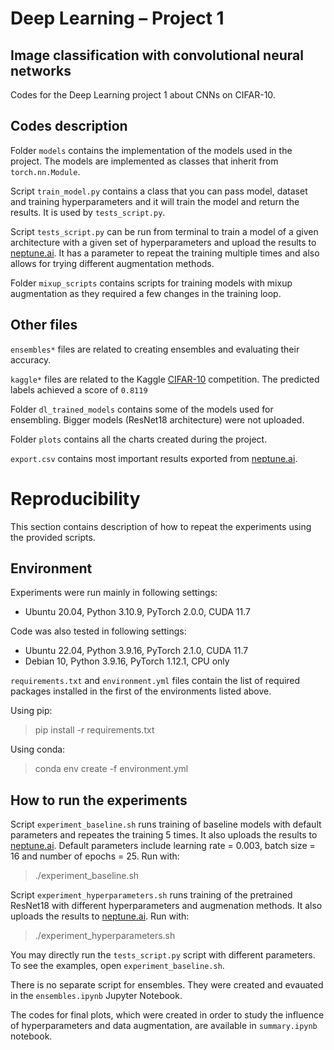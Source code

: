 # Deep Learning – Project 1

## Image classification with convolutional neural networks

Codes for the Deep Learning project 1 about CNNs on CIFAR-10.

## Codes description

Folder `models` contains the implementation of the models used in the project. The models are implemented as classes that inherit from `torch.nn.Module`.

Script `train_model.py` contains a class that you can pass model, dataset and training hyperparameters and it will train the model and return the results. It is used by `tests_script.py`.

Script `tests_script.py` can be run from terminal to train a model of a given architecture with a given set of hyperparameters and upload the results to [neptune.ai](https://neptune.ai/). It has a parameter to repeat the training multiple times and also allows for trying different augmentation methods. 

Folder `mixup_scripts` contains scripts for training models with mixup augmentation as they required a few changes in the training loop.

## Other files

`ensembles*` files are related to creating ensembles and evaluating their accuracy.

`kaggle*` files are related to the Kaggle [CIFAR-10](https://www.kaggle.com/c/cifar-10) competition. The predicted labels achieved a score of `0.8119`

Folder `dl_trained_models` contains some of the models used for ensembling. Bigger models (ResNet18 architecture) were not uploaded.

Folder `plots` contains all the charts created during the project.

`export.csv` contains most important results exported from [neptune.ai](https://neptune.ai/).

# Reproducibility

This section contains description of how to repeat the experiments using the provided scripts.

## Environment

Experiments were run mainly in following settings:

- Ubuntu 20.04, Python 3.10.9, PyTorch 2.0.0, CUDA 11.7

Code was also tested in following settings:

- Ubuntu 22.04, Python 3.9.16, PyTorch 2.1.0, CUDA 11.7
- Debian 10, Python 3.9.16, PyTorch 1.12.1, CPU only

`requirements.txt` and `environment.yml` files contain the list of required packages installed in the first of the environments listed above.

Using pip:

> pip install -r requirements.txt

Using conda:

> conda env create -f environment.yml

## How to run the experiments

Script `experiment_baseline.sh` runs training of baseline models with default parameters and repeates the training 5 times. It also uploads the results to [neptune.ai](https://neptune.ai/). Default parameters include learning rate = 0.003, batch size = 16 and number of epochs = 25. Run with:

> ./experiment_baseline.sh

Script `experiment_hyperparameters.sh` runs training of the pretrained ResNet18 with different hyperparameters and augmenation methods. It also uploads the results to [neptune.ai](https://neptune.ai/). Run with:

> ./experiment_hyperparameters.sh

You may directly run the `tests_script.py` script with different parameters. To see the examples, open `experiment_baseline.sh`.

There is no separate script for ensembles. They were created and evauated in the `ensembles.ipynb` Jupyter Notebook.

The codes for final plots, which were created in order to study the influence of hyperparameters and data augmentation, are available in `summary.ipynb` notebook. 
